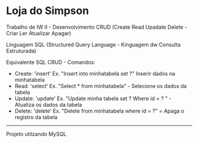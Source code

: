 # Loja do Simpson
Trabalho de IW II - Desenvolvimento CRUD (Create Read Upadate Delete - Criar Ler Atualizar Apagar)

Linguagem SQL (Structured Query Language - Kinguagem dw Consulta Estruturada)

Equivalente SQL CRUD - Comandos:

- Create: 'insert' Ex. "Insert into minhatabela set ?" Inserir dados na minhatabela
- Read: 'select' Ex. "Select * from minhatabela" - Selecione os dados da tabela
- Update: 'update' Ex. "Update minha tabela set ? Where id = ? " - Atualiza os dados da tabela
- Delete: 'delete' Ex. "Delete from minhatabela where id = ?" = Apaga o registro da tabela
--------------------------------------------------------------------------------------------------------
Projeto utilzando MySQL 
